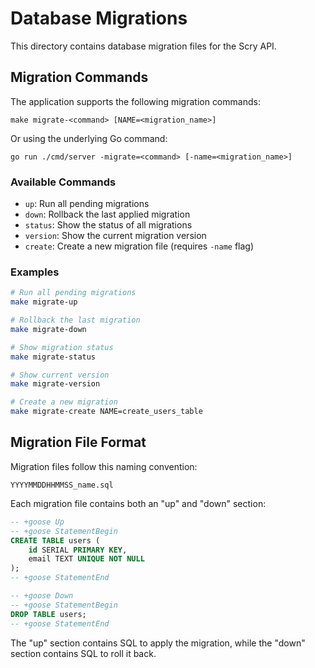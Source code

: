 # Database Migrations

This directory contains database migration files for the Scry API.

## Migration Commands

The application supports the following migration commands:

```
make migrate-<command> [NAME=<migration_name>]
```

Or using the underlying Go command:
```
go run ./cmd/server -migrate=<command> [-name=<migration_name>]
```

### Available Commands

- `up`: Run all pending migrations
- `down`: Rollback the last applied migration
- `status`: Show the status of all migrations
- `version`: Show the current migration version
- `create`: Create a new migration file (requires `-name` flag)

### Examples

```sh
# Run all pending migrations
make migrate-up

# Rollback the last migration
make migrate-down

# Show migration status
make migrate-status

# Show current version
make migrate-version

# Create a new migration
make migrate-create NAME=create_users_table
```

## Migration File Format

Migration files follow this naming convention:
```
YYYYMMDDHHMMSS_name.sql
```

Each migration file contains both an "up" and "down" section:

```sql
-- +goose Up
-- +goose StatementBegin
CREATE TABLE users (
    id SERIAL PRIMARY KEY,
    email TEXT UNIQUE NOT NULL
);
-- +goose StatementEnd

-- +goose Down
-- +goose StatementBegin
DROP TABLE users;
-- +goose StatementEnd
```

The "up" section contains SQL to apply the migration, while the "down" section contains SQL to roll it back.
